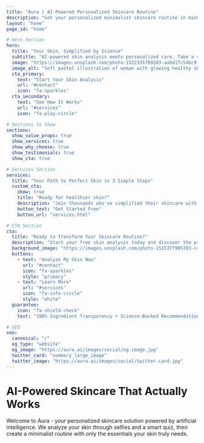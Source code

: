 ```yaml
---
title: "Aura | AI-Powered Personalized Skincare Routine"
description: "Get your personalized minimalist skincare routine in minutes. AI-powered skin analysis through selfies + smart quiz = 2-3 essential products tailored to you."
layout: "home"
page_id: "home"

# Hero Section
hero:
  title: "Your Skin, Simplified by Science"
  subtitle: "AI-powered skin analysis meets personalized care. Take a selfie, answer a few questions, and get a minimalist routine with 2–3 essential products from our curated, ingredient-transparent catalog."
  image: "https://images.unsplash.com/photo-1522335789203-aabd1fc54bc9?w=1920&q=80"
  image_alt: "Soft pastel illustration of woman with glowing healthy skin surrounded by gentle botanical elements"
  cta_primary:
    text: "Start Your Skin Analysis"
    url: "#contact"
    icon: "fa-sparkles"
  cta_secondary:
    text: "See How It Works"
    url: "#services"
    icon: "fa-play-circle"

# Sections to Show
sections:
  show_value_props: true
  show_services: true
  show_why_choose: true
  show_testimonials: true
  show_cta: true

# Services Section
services:
  title: "Your Path to Perfect Skin in 3 Simple Steps"
  custom_cta:
    show: true
    title: "Ready for healthier skin?"
    description: "Join thousands who've simplified their skincare with Aura"
    button_text: "Get Started Free"
    button_url: "services.html"

# CTA Section
cta:
  title: "Ready to Transform Your Skincare Routine?"
  description: "Start your free skin analysis today and discover the products your skin actually needs"
  background_image: "https://images.unsplash.com/photo-1515377905703-c4788e51af15?w=1920&q=80"
  buttons:
    - text: "Analyze My Skin Now"
      url: "#contact"
      icon: "fa-sparkles"
      style: "primary"
    - text: "Learn More"
      url: "#services"
      icon: "fa-info-circle"
      style: "white"
  guarantee:
    icon: "fa-shield-check"
    text: "100% Ingredient Transparency • Science-Backed Recommendations • Free Analysis"

# SEO
seo:
  canonical: "/"
  og_type: "website"
  og_image: "https://aura.ai/images/social/og-image.jpg"
  twitter_card: "summary_large_image"
  twitter_image: "https://aura.ai/images/social/twitter-card.jpg"
---
```


# AI-Powered Skincare That Actually Works

Welcome to Aura - your personalized skincare solution powered by artificial intelligence. We analyze your skin through selfies and a smart quiz, then create a minimalist routine with only the essentials your skin truly needs.

